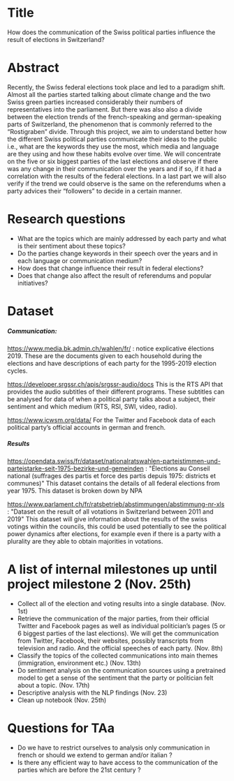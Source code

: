 # Title
How does the communication of the Swiss political parties influence the result of elections in Switzerland?

# Abstract
Recently, the Swiss federal elections took place and led to a paradigm shift. Almost all the parties started talking about climate change and the two Swiss green parties increased considerably their numbers of representatives into the parliament. But there was also also a divide between the election trends of the french-speaking and german-speaking parts of Switzerland, the phenomenon that is commonly referred to the “Rostigraben” divide.
Through this project, we aim to understand better how the different Swiss political parties communicate their ideas to the public i.e., what are the keywords they use the most, which media and language are they using and how these habits evolve over time.
We will concentrate on the five or six biggest parties of the last elections and observe if there was any change in their communication over the years and if so, if it had a correlation with the results of the federal elections. In a last part we will also verify if the trend we could observe is the same on the referendums when a party advices their “followers” to decide in a certain manner.

# Research questions
- What are the topics which are mainly addressed by each party and what is their sentiment about these topics?
- Do the parties change keywords in their speech over the years and in each language or communication medium?
- How does that change influence their result in federal elections?
- Does that change also affect the result of referendums and popular initiatives?

# Dataset

##### Communication:
https://www.media.bk.admin.ch/wahlen/fr/ : notice explicative élections 2019. These are the documents given to each household during the elections and have descriptions of each party for the 1995-2019 election cycles.

https://developer.srgssr.ch/apis/srgssr-audio/docs This is the RTS API that provides the audio subtitles of their different programs. These subtitles can be analysed for data of when a political party talks about a subject, their sentiment and which medium (RTS, RSI, SWI, video, radio).

https://www.icwsm.org/data/ For the Twitter and Facebook data of each political party’s official accounts in german and french.

##### Results
https://opendata.swiss/fr/dataset/nationalratswahlen-parteistimmen-und-parteistarke-seit-1975-bezirke-und-gemeinden : "Élections au Conseil national (suffrages des partis et force des partis depuis 1975: districts et communes)" This dataset contains the details of all federal elections from year 1975. This dataset is broken down by NPA

https://www.parlament.ch/fr/ratsbetrieb/abstimmungen/abstimmung-nr-xls : "Dataset on the result of all votations in Switzerland between 2011 and 2019" This dataset will give information about the results of the swiss votings within the councils, this could be used potentially to see the political power dynamics after elections, for example even if there is a party with a plurality are they able to obtain majorities in votations.

# A list of internal milestones up until project milestone 2 (Nov. 25th)
  - Collect all of the election and voting results into a single database. (Nov. 1st)
  - Retrieve the communication of the major parties, from their official Twitter and Facebook pages as well as individual politician’s pages (5 or 6 biggest parties of the last elections). We will get the communication from Twitter, Facebook, their websites, possibly transcripts from television and radio. And the official speeches of each party. (Nov. 8th)
  - Classify the topics of the collected communications into main themes (immigration, environment etc.) (Nov. 13th)
  - Do sentiment analysis on the communication sources using a pretrained model to get a sense of the sentiment that the party or politician felt about a topic. (Nov. 17th)
  - Descriptive analysis with the NLP findings (Nov. 23)
  - Clean up notebook (Nov. 25th)

# Questions for TAa
  - Do we have to restrict ourselves to analysis only communication in french or should we extend to german and/or italian ?
  - Is there any efficient way to have access to the communication of the parties which are before the 21st century ?
